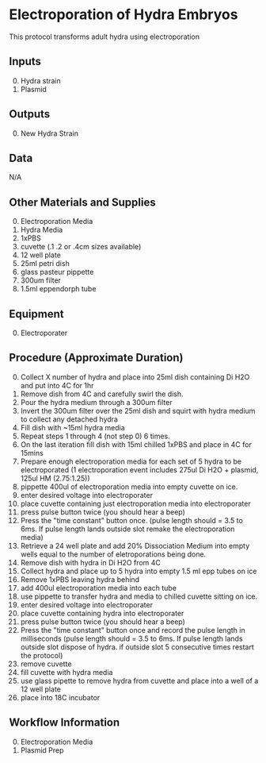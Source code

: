 Electroporation of Hydra Embryos
===

This protocol transforms adult hydra using electroporation

Inputs
---
0. Hydra strain
0. Plasmid

Outputs
---
0. New Hydra Strain

Data
---
N/A

Other Materials and Supplies
---
0. Electroporation Media
0. Hydra Media
0. 1xPBS
0. cuvette (.1 .2 or .4cm sizes available)
0. 12 well plate 
0. 25ml petri dish
0. glass pasteur pippette
0. 300um filter
0. 1.5ml eppendorph tube

Equipment
---
0. Electroporater

Procedure (Approximate Duration)
---
0. Collect X number of hydra and place into 25ml dish containing Di H2O and put into 4C for 1hr
0. Remove dish from 4C and carefully swirl the dish.
0. Pour the hydra medium through a 300um filter
0. Invert the 300um filter over the 25ml dish and squirt with hydra medium to collect any detached hydra
0. Fill dish with ~15ml hydra media 
0. Repeat steps 1 through 4 (not step 0) 6 times.
0. On the last iteration fill dish with 15ml chilled 1xPBS and place in 4C for 15mins
0. Prepare enough electroporation media for each set of 5 hydra to be electroporated (1 electroporation event includes 275ul Di H2O + plasmid, 125ul HM (2.75:1.25))
0. pippette 400ul of electroporation media into empty cuvette on ice.
0. enter desired voltage into electroporater 
0. place cuvette containing just electroporation media into electroporater
0. press pulse button twice (you should hear a beep)
0. Press the "time constant" button once. (pulse length should = 3.5 to 6ms. If pulse length lands outside slot remake the electroporation media)
0. Retrieve a 24 well plate and add 20% Dissociation Medium into empty wells equal to the number of eletroporations being done.
0. Remove dish with hydra in Di H2O from 4C
0. Collect hydra and place up to 5 hydra into empty 1.5 ml epp tubes on ice
0. Remove 1xPBS leaving hydra behind
0. add 400ul electroporation media into each tube 
0. use pippette to transfer hydra and media to chilled cuvette sitting on ice.
0. enter desired voltage into electroporater 
0. place cuvette containing hydra into electroporater
0. press pulse button twice (you should hear a beep)
0. Press the "time constant" button once and record the pulse length in milliseconds (pulse length should = 3.5 to 6ms. If pulse length lands outside slot dispose of hydra. if outside slot 5 consecutive times restart the protocol)
0. remove cuvette
0. fill cuvette with hydra media 
0. use glass pipette to remove hydra from cuvette and place into a well of a 12 well plate
0. place into 18C incubator

Workflow Information
---
0. Electroporation Media
0. Plasmid Prep

